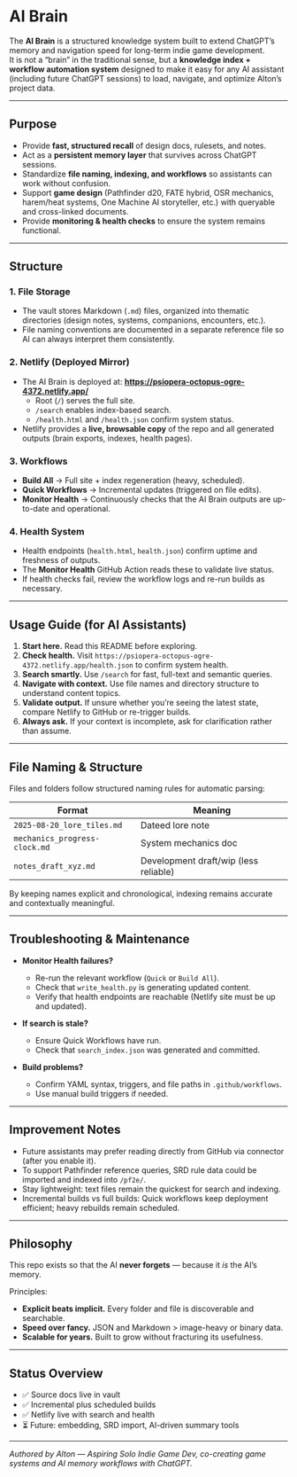 # AI Brain

The **AI Brain** is a structured knowledge system built to extend ChatGPT’s memory and navigation speed for long-term indie game development.  
It is not a “brain” in the traditional sense, but a **knowledge index + workflow automation system** designed to make it easy for any AI assistant (including future ChatGPT sessions) to load, navigate, and optimize Alton’s project data.

---

## Purpose

- Provide **fast, structured recall** of design docs, rulesets, and notes.  
- Act as a **persistent memory layer** that survives across ChatGPT sessions.  
- Standardize **file naming, indexing, and workflows** so assistants can work without confusion.  
- Support **game design** (Pathfinder d20, FATE hybrid, OSR mechanics, harem/heat systems, One Machine AI storyteller, etc.) with queryable and cross-linked documents.  
- Provide **monitoring & health checks** to ensure the system remains functional.

---

## Structure

### 1. **File Storage**
- The vault stores Markdown (`.md`) files, organized into thematic directories (design notes, systems, companions, encounters, etc.).  
- File naming conventions are documented in a separate reference file so AI can always interpret them consistently.

### 2. **Netlify (Deployed Mirror)**
- The AI Brain is deployed at: **https://psiopera-octopus-ogre-4372.netlify.app/**  
  - Root (`/`) serves the full site.  
  - `/search` enables index-based search.  
  - `/health.html` and `/health.json` confirm system status.
- Netlify provides a **live, browsable copy** of the repo and all generated outputs (brain exports, indexes, health pages).

### 3. **Workflows**
- **Build All** → Full site + index regeneration (heavy, scheduled).  
- **Quick Workflows** → Incremental updates (triggered on file edits).  
- **Monitor Health** → Continuously checks that the AI Brain outputs are up-to-date and operational.

### 4. **Health System**
- Health endpoints (`health.html`, `health.json`) confirm uptime and freshness of outputs.  
- The **Monitor Health** GitHub Action reads these to validate live status.  
- If health checks fail, review the workflow logs and re-run builds as necessary.

---

## Usage Guide (for AI Assistants)

1. **Start here.** Read this README before exploring.  
2. **Check health.** Visit `https://psiopera-octopus-ogre-4372.netlify.app/health.json` to confirm system health.  
3. **Search smartly.** Use `/search` for fast, full-text and semantic queries.  
4. **Navigate with context.** Use file names and directory structure to understand content topics.  
5. **Validate output.** If unsure whether you’re seeing the latest state, compare Netlify to GitHub or re-trigger builds.  
6. **Always ask.** If your context is incomplete, ask for clarification rather than assume.

---

## File Naming & Structure

Files and folders follow structured naming rules for automatic parsing:

| Format                        | Meaning                                |
|-------------------------------|----------------------------------------|
| `2025-08-20_lore_tiles.md`    | Dateed lore note                       |
| `mechanics_progress-clock.md` | System mechanics doc                   |
| `notes_draft_xyz.md`          | Development draft/wip (less reliable)  |

By keeping names explicit and chronological, indexing remains accurate and contextually meaningful.

---

## Troubleshooting & Maintenance

- **Monitor Health failures?**  
  - Re-run the relevant workflow (`Quick` or `Build All`).  
  - Check that `write_health.py` is generating updated content.  
  - Verify that health endpoints are reachable (Netlify site must be up and updated).

- **If search is stale?**  
  - Ensure Quick Workflows have run.  
  - Check that `search_index.json` was generated and committed.

- **Build problems?**  
  - Confirm YAML syntax, triggers, and file paths in `.github/workflows`.  
  - Use manual build triggers if needed.

---

## Improvement Notes

- Future assistants may prefer reading directly from GitHub via connector (after you enable it).  
- To support Pathfinder reference queries, SRD rule data could be imported and indexed into `/pf2e/`.  
- Stay lightweight: text files remain the quickest for search and indexing.  
- Incremental builds vs full builds: Quick workflows keep deployment efficient; heavy rebuilds remain scheduled.

---

## Philosophy

This repo exists so that the AI **never forgets** — because it *is* the AI’s memory.

Principles:
- **Explicit beats implicit.** Every folder and file is discoverable and searchable.
- **Speed over fancy.** JSON and Markdown > image-heavy or binary data.
- **Scalable for years.** Built to grow without fracturing its usefulness.

---

## Status Overview

- ✅ Source docs live in vault  
- ✅ Incremental plus scheduled builds  
- ✅ Netlify live with search and health  
- ⏳ Future: embedding, SRD import, AI-driven summary tools

---

_Authored by Alton — Aspiring Solo Indie Game Dev, co-creating game systems and AI memory workflows with ChatGPT._

